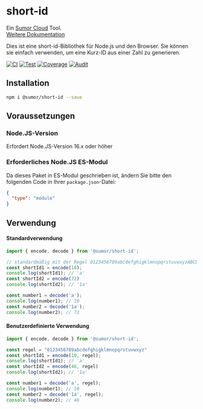 # short-id

Ein [Sumor Cloud](https://sumor.cloud) Tool.  
[Weitere Dokumentation](https://sumor.cloud)

Dies ist eine short-id-Bibliothek für Node.js und den Browser.
Sie können sie einfach verwenden, um eine Kurz-ID aus einer Zahl zu generieren.

[![CI](https://github.com/sumor-cloud/short-id/actions/workflows/ci.yml/badge.svg)](https://github.com/sumor-cloud/short-id/actions/workflows/ci.yml)
[![Test](https://github.com/sumor-cloud/short-id/actions/workflows/ut.yml/badge.svg)](https://github.com/sumor-cloud/short-id/actions/workflows/ut.yml)
[![Coverage](https://github.com/sumor-cloud/short-id/actions/workflows/coverage.yml/badge.svg)](https://github.com/sumor-cloud/short-id/actions/workflows/coverage.yml)
[![Audit](https://github.com/sumor-cloud/short-id/actions/workflows/audit.yml/badge.svg)](https://github.com/sumor-cloud/short-id/actions/workflows/audit.yml)

## Installation

```bash
npm i @sumor/short-id --save
```

## Voraussetzungen

### Node.JS-Version

Erfordert Node.JS-Version 16.x oder höher

### Erforderliches Node.JS ES-Modul

Da dieses Paket in ES-Modul geschrieben ist,
ändern Sie bitte den folgenden Code in Ihrer `package.json`-Datei:

```json
{
  "type": "module"
}
```

## Verwendung

#### Standardverwendung
```js
import { encode, decode } from '@sumor/short-id';

// standardmäßig mit der Regel 0123456789abcdefghigklmnopqrstuvwxyzABCDEFGHIGKLMNOPQRSTUVWXYZ verwenden
const shortId1 = encode(10);
console.log(shortId1); // 'a'
const shortId2 = encode(72)
console.log(shortId2); // '1a'

const number1 = decode('a');
console.log(number1); // 10
const number2 = decode('1a');
console.log(number2); // 72
```

#### Benutzerdefinierte Verwendung
```js
import { encode, decode } from '@sumor/short-id';

const regel = "0123456789abcdefghigklmnopqrstuvwxyz"
const shortId1 = encode(10, regel);
console.log(shortId1); // 'a'
const shortId2 = encode(46, regel)
console.log(shortId2); // '1a'

const number1 = decode('a', regel);
console.log(number1); // 10
const number2 = decode('1a', regel);
console.log(number2); // 46

```